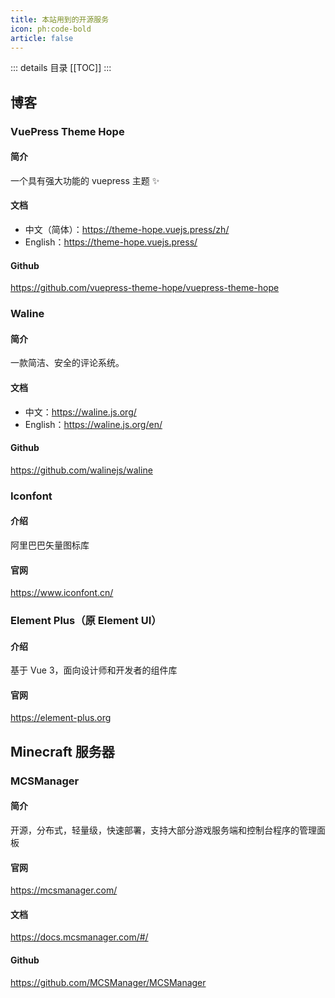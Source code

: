 ```yaml
---
title: 本站用到的开源服务
icon: ph:code-bold
article: false
---
```


::: details 目录
[[TOC]]
:::

## 博客

### VuePress Theme Hope

#### 简介

一个具有强大功能的 vuepress 主题 ✨

#### 文档

- 中文（简体）：https://theme-hope.vuejs.press/zh/
- English：https://theme-hope.vuejs.press/

#### Github

https://github.com/vuepress-theme-hope/vuepress-theme-hope

### Waline

#### 简介

一款简洁、安全的评论系统。

#### 文档

- 中文：https://waline.js.org/
- English：https://waline.js.org/en/

#### Github

https://github.com/walinejs/waline

### Iconfont

#### 介绍

阿里巴巴矢量图标库

#### 官网

https://www.iconfont.cn/

### Element Plus（原 Element UI）

#### 介绍

基于 Vue 3，面向设计师和开发者的组件库

#### 官网

https://element-plus.org

## Minecraft 服务器

### MCSManager

#### 简介

开源，分布式，轻量级，快速部署，支持大部分游戏服务端和控制台程序的管理面板

#### 官网

https://mcsmanager.com/

#### 文档

https://docs.mcsmanager.com/#/

#### Github

https://github.com/MCSManager/MCSManager
